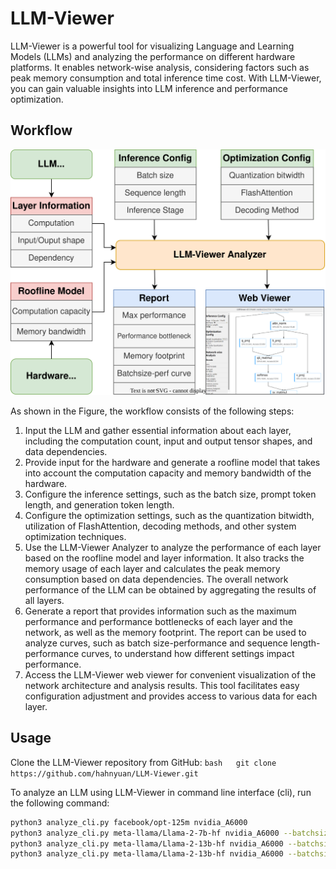 # LLM-Viewer

LLM-Viewer is a powerful tool for visualizing Language and Learning Models (LLMs) and analyzing the performance on different hardware platforms. It enables network-wise analysis, considering factors such as peak memory consumption and total inference time cost. With LLM-Viewer, you can gain valuable insights into LLM inference and performance optimization.


## Workflow

![LLM-Viewer Workflow](figs/workflow.svg)

As shown in the Figure, the workflow consists of the following steps:

1. Input the LLM and gather essential information about each layer, including the computation count, input and output tensor shapes, and data dependencies.
2. Provide input for the hardware and generate a roofline model that takes into account the computation capacity and memory bandwidth of the hardware.
3. Configure the inference settings, such as the batch size, prompt token length, and generation token length.
4. Configure the optimization settings, such as the quantization bitwidth, utilization of FlashAttention, decoding methods, and other system optimization techniques.
5. Use the LLM-Viewer Analyzer to analyze the performance of each layer based on the roofline model and layer information. It also tracks the memory usage of each layer and calculates the peak memory consumption based on data dependencies. The overall network performance of the LLM can be obtained by aggregating the results of all layers.
6. Generate a report that provides information such as the maximum performance and performance bottlenecks of each layer and the network, as well as the memory footprint. The report can be used to analyze curves, such as batch size-performance and sequence length-performance curves, to understand how different settings impact performance.
7. Access the LLM-Viewer web viewer for convenient visualization of the network architecture and analysis results. This tool facilitates easy configuration adjustment and provides access to various data for each layer.


## Usage

Clone the LLM-Viewer repository from GitHub: 
```bash   git clone https://github.com/hahnyuan/LLM-Viewer.git   ```

To analyze an LLM using LLM-Viewer in command line interface (cli), run the following command:

```bash
python3 analyze_cli.py facebook/opt-125m nvidia_A6000
python3 analyze_cli.py meta-llama/Llama-2-7b-hf nvidia_A6000 --batchsize 1 --seqlen 2048
python3 analyze_cli.py meta-llama/Llama-2-13b-hf nvidia_A6000 --batchsize 16 --seqlen 2048
python3 analyze_cli.py meta-llama/Llama-2-13b-hf nvidia_A6000 --batchsize 1 --seqlen 8192
```
